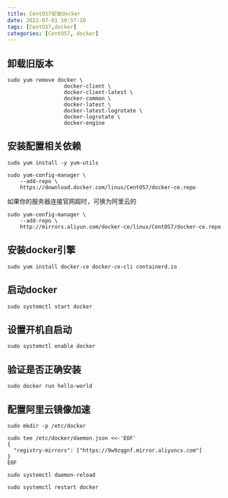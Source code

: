 ```yaml
---
title: CentOS7安装docker
date: 2022-07-01 10:57:10
tags: [CentOS7,docker]
categories: [CentOS7, docker]
---
```

## 卸载旧版本
```shell
sudo yum remove docker \
                  docker-client \
                  docker-client-latest \
                  docker-common \
                  docker-latest \
                  docker-latest-logrotate \
                  docker-logrotate \
                  docker-engine
```
## 安装配置相关依赖
```shell
sudo yum install -y yum-utils
```
```shell
sudo yum-config-manager \
    --add-repo \
    https://download.docker.com/linux/CentOS7/docker-ce.repo
```
如果你的服务器连接官网超时，可换为阿里云的
```shell
sudo yum-config-manager \
    --add-repo \
	http://mirrors.aliyun.com/docker-ce/linux/CentOS7/docker-ce.repo
```
## 安装docker引擎
```shell
sudo yum install docker-ce docker-ce-cli containerd.io
```
## 启动docker
```shell
sudo systemctl start docker
```
## 设置开机自启动
```shell
sudo systemctl enable docker
```
## 验证是否正确安装
```shell
sudo docker run hello-world
```
## 配置阿里云镜像加速
```shell
sudo mkdir -p /etc/docker
```
```shell
sudo tee /etc/docker/daemon.json <<-'EOF'
{
  "registry-mirrors": ["https://9w9zqgnf.mirror.aliyuncs.com"]
}
EOF
```
```shell
sudo systemctl daemon-reload
```
```shell
sudo systemctl restart docker
```
